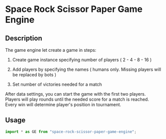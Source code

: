 # Space Rock Scissor Paper Game Engine

## Description

The game engine let create a game in steps:

1. Create game instance specifying number of players ( 2 - 4 - 8 - 16 )

2. Add players by specifying the names ( humans only. Missing players will be replaced by bots )

3. Set number of victories needed for a match

After data settings, you can start the game with the first two players.  
Players will play rounds until the needed score for a match is reached.
Every win will determine player's position in tournament.

## Usage

```js
import * as GE from "space-rock-scissor-paper-game-engine";
```
